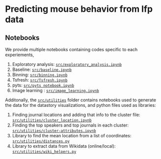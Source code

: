 # Predicting mouse behavior from lfp data

## Notebooks

We provide multiple notebooks containing codes specific to each experiements,

1. Exploratory analysis:
   [`src/exploratory_analysis.ipynb`](https://github.com/epfl-ada/ada-2021-project-improvise-adapt-overcome/blob/master/src/wikidata-handling.ipynb)
2. Baseline:
   [`src/baseline.ipynb`](https://github.com/epfl-ada/ada-2021-project-improvise-adapt-overcome/blob/master/src/handling_quotes_bank.ipynb)
3. Binning:
   [`src/binning.ipynb`](https://github.com/epfl-ada/ada-2021-project-improvise-adapt-overcome/blob/master/src/clustering.ipynb)
4. Tsfresh:
   [`src/Tsfresh.ipynb`](https://github.com/epfl-ada/ada-2021-project-improvise-adapt-overcome/blob/master/src/lda.ipynb)
5. pyts:
   [`src/pyts notebook.ipynb`](https://github.com/epfl-ada/ada-2021-project-improvise-adapt-overcome/blob/master/src/semantic_analysis.ipynb)
6. Image learning :
   [`src/image_learning.ipynb`](https://github.com/epfl-ada/ada-2021-project-improvise-adapt-overcome/blob/master/src/feature_importance_analysis.ipynb)

Additonally, the [`src/utilities`](https://github.com/epfl-ada/ada-2021-project-improvise-adapt-overcome/tree/master/src/utilities) folder contains notebooks used to generate the data for the datastory visualizations, and python files used as libraries:
1. Finding journal locations and adding that info to  the cluster file: 
[`src/utilities/cluster_location.ipynb`](https://github.com/epfl-ada/ada-2021-project-improvise-adapt-overcome/blob/master/src//utilities/cluster_location.ipynb)
2. Finding the top speakers and top journals in each cluster: 
[`src/utilities/cluster-attributes.ipynb`](https://github.com/epfl-ada/ada-2021-project-improvise-adapt-overcome/blob/master/src//utilities/cluster-attributes.ipynb)
3. Library to find the mean location from a list of coordinates: 
[`src/utilities/distances.py`](https://github.com/epfl-ada/ada-2021-project-improvise-adapt-overcome/blob/master/src//utilities/distances.py)
4. Library to extract data from Wikidata (online/local): 
[`src/utilities/wiki_helpers.py`](https://github.com/epfl-ada/ada-2021-project-improvise-adapt-overcome/blob/master/src//utilities/wiki_helpers.py)
